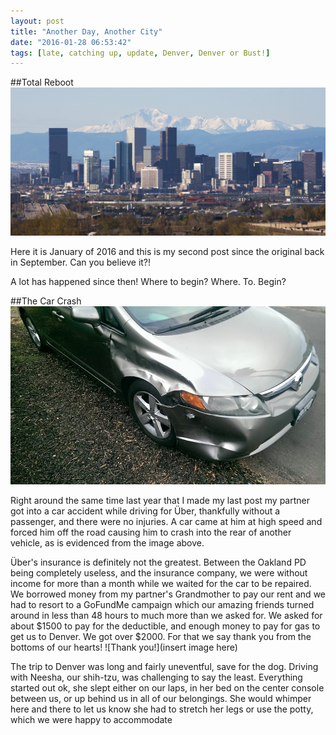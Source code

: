 ```yaml
---
layout: post
title: "Another Day, Another City"
date: "2016-01-28 06:53:42"
tags: [late, catching up, update, Denver, Denver or Bust!]
---
```


##Total Reboot
![Denver Skyline](images/denver_mountains.jpg)

Here it is January of 2016 and this is my second post since the original back in September. Can you believe it?!

A lot has happened since then!  Where to begin?  Where. To. Begin?

##The Car Crash
![car damage](images/front-right.jpg)

Right around the same time last year that I made my last post my partner got into a car accident while driving for Über, thankfully without a passenger, and there were no injuries.  A car came at him at high speed and forced him off the road causing him to crash into the rear of another vehicle, as is evidenced from the image above.

Über's insurance is definitely not the greatest.  Between the Oakland PD being completely useless, and the insurance company, we were without income for more than a month while we waited for the car to be repaired.  We borrowed money from my partner's Grandmother to pay our rent and we had to resort to a GoFundMe campaign which our amazing friends turned around in less than 48 hours to much more than we asked for.  We asked for about $1500 to pay for the deductible, and enough money to pay for gas to get us to Denver.  We got over $2000.  For that we say thank you from the bottoms of our hearts! ![Thank you!](insert image here)  

The trip to Denver was long and fairly uneventful, save for the dog.  Driving with Neesha, our shih-tzu, was challenging to say the least.  Everything started out ok, she slept either on our laps, in her bed on the center console between us, or up behind us in all of our belongings.  She would whimper here and there to let us know she had to stretch her legs or use the potty, which we were happy to accommodate
